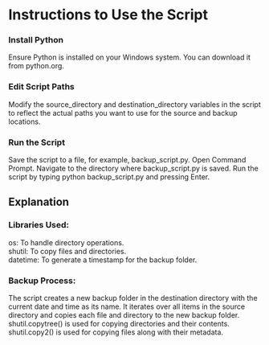 # Instructions to Use the Script
### Install Python
Ensure Python is installed on your Windows system. You can download it from python.org.

### Edit Script Paths
Modify the source_directory and destination_directory variables in the script to reflect the actual paths you want to use for the source and backup locations.

### Run the Script
Save the script to a file, for example, backup_script.py.
Open Command Prompt.
Navigate to the directory where backup_script.py is saved.
Run the script by typing python backup_script.py and pressing Enter.

## Explanation
### Libraries Used:

os: To handle directory operations.\
shutil: To copy files and directories.\
datetime: To generate a timestamp for the backup folder.

### Backup Process:
The script creates a new backup folder in the destination directory with the current date and time as its name.
It iterates over all items in the source directory and copies each file and directory to the new backup folder.
shutil.copytree() is used for copying directories and their contents.
shutil.copy2() is used for copying files along with their metadata.
